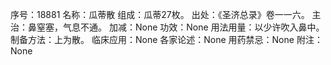 序号：18881
名称：瓜蒂散
组成：瓜蒂27枚。
出处：《圣济总录》卷一一六。
主治：鼻窒塞，气息不通。
加减：None
功效：None
用法用量：以少许吹入鼻中。
制备方法：上为散。
临床应用：None
各家论述：None
用药禁忌：None
附注：None
